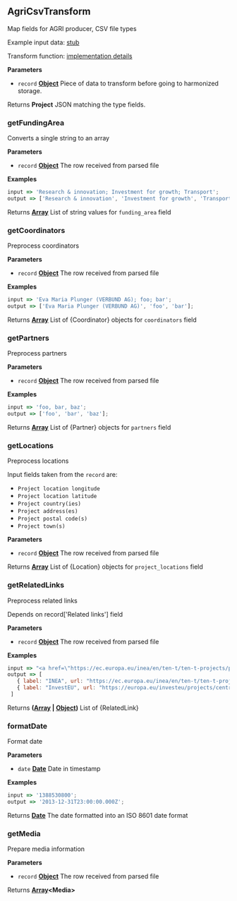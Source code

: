 <!-- Generated by documentation.js. Update this documentation by updating the source code. -->

## AgriCsvTransform

Map fields for AGRI producer, CSV file types

Example input data: [stub][1]

Transform function: [implementation details][2]

**Parameters**

- `record` **[Object][3]** Piece of data to transform before going to harmonized storage.

Returns **Project** JSON matching the type fields.

### getFundingArea

Converts a single string to an array

**Parameters**

- `record` **[Object][3]** The row received from parsed file

**Examples**

```javascript
input => 'Research & innovation; Investment for growth; Transport';
output => ['Research & innovation', 'Investment for growth', 'Transport'];
```

Returns **[Array][4]** List of string values for `funding_area` field

### getCoordinators

Preprocess coordinators

**Parameters**

- `record` **[Object][3]** The row received from parsed file

**Examples**

```javascript
input => 'Eva Maria Plunger (VERBUND AG); foo; bar';
output => ['Eva Maria Plunger (VERBUND AG)', 'foo', 'bar'];
```

Returns **[Array][4]** List of {Coordinator} objects for `coordinators` field

### getPartners

Preprocess partners

**Parameters**

- `record` **[Object][3]** The row received from parsed file

**Examples**

```javascript
input => 'foo, bar, baz';
output => ['foo', 'bar', 'baz'];
```

Returns **[Array][4]** List of {Partner} objects for `partners` field

### getLocations

Preprocess locations

Input fields taken from the `record` are:

- `Project location longitude`
- `Project location latitude`
- `Project country(ies)`
- `Project address(es)`
- `Project postal code(s)`
- `Project town(s)`

**Parameters**

- `record` **[Object][3]** The row received from parsed file

Returns **[Array][4]** List of {Location} objects for `project_locations` field

### getRelatedLinks

Preprocess related links

Depends on record['Related links'] field

**Parameters**

- `record` **[Object][3]** The row received from parsed file

**Examples**

```javascript
input => "<a href=\"https://ec.europa.eu/inea/en/ten-t/ten-t-projects/projects-by-country/multi-country/2013-eu-92069-s\">INEA</a>;<a href=\"https://europa.eu/investeu/projects/central-european-green-corridors_en\">InvestEU</a>"
output => [
   { label: "INEA", url: "https://ec.europa.eu/inea/en/ten-t/ten-t-projects/projects-by-country/multi-country/2013-eu-92069-s" }
   { label: "InvestEU", url: "https://europa.eu/investeu/projects/central-european-green-corridors_en" }
 ]
```

Returns **([Array][4] \| [Object][3])** List of {RelatedLink}

### formatDate

Format date

**Parameters**

- `date` **[Date][5]** Date in timestamp

**Examples**

```javascript
input => '1388530800';
output => '2013-12-31T23:00:00.000Z';
```

Returns **[Date][5]** The date formatted into an ISO 8601 date format

### getMedia

Prepare media information

**Parameters**

- `record` **[Object][3]** The row received from parsed file

Returns **[Array][4]&lt;Media>**

[1]: https://github.com/ec-europa/eubfr-data-lake/blob/master/services/ingestion/etl/agri/csv/test/stubs/record.json
[2]: https://github.com/ec-europa/eubfr-data-lake/blob/master/services/ingestion/etl/agri/csv/src/lib/transform.js
[3]: https://developer.mozilla.org/docs/Web/JavaScript/Reference/Global_Objects/Object
[4]: https://developer.mozilla.org/docs/Web/JavaScript/Reference/Global_Objects/Array
[5]: https://developer.mozilla.org/docs/Web/JavaScript/Reference/Global_Objects/Date
